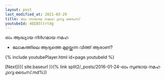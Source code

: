 ```yaml
---
layout: post
last_modified_at: 2021-03-29
title: ഓം നാരായ നമഹ ൧൦൮ ടൈംസ്
youtubeId: 4OI85ltrt4g
---
```

 
 
 ഓം ആദ്ധ്യായ നിർഗമായ നമഹ 
 
 -  ലോകത്തിലെ ആദ്യത്തെ മുളയ്ക്കുന്ന വിത്ത് ആരാണ്? 
 
  
 
  
 
 
 
 
 
 


{% include youtubePlayer.html id=page.youtubeId %}
 
[Next]({{ site.baseurl }}{% link  split2/_posts/2016-01-24-ഓം സുണ്ടായ നമഹ ൧൦൮ ടൈംസ്.md%})
 
